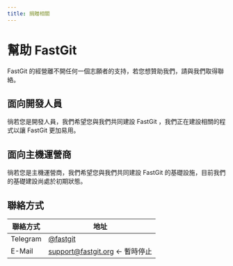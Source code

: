```yaml
---
title: 捐贈相關
---
```


# 幫助 FastGit

FastGit 的經營離不開任何一個志願者的支持，若您想贊助我們，請與我們取得聯絡。

## 面向開發人員

徜若您是開發人員，我們希望您與我們共同建設 FastGit ，我們正在建設相關的程式以讓 FastGit 更加易用。

## 面向主機運營商

徜若您是主機運營商，我們希望您與我們共同建設 FastGit 的基礎設施，目前我們的基礎建設尚處於初期狀態。

## 聯絡方式

| 聯絡方式 | 地址 |
| ------- | ---- |
| Telegram | [@fastgit](https://t.me/fastgit) |
| E-Mail | [support@fastgit.org](mailto:support@fastgit.org) <- 暫時停止 |
